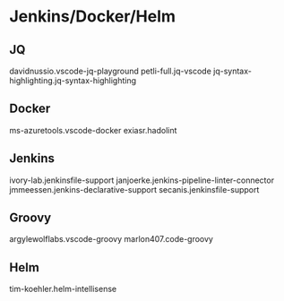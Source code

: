 # Jenkins/Docker/Helm

## JQ
davidnussio.vscode-jq-playground
petli-full.jq-vscode
jq-syntax-highlighting.jq-syntax-highlighting

## Docker
ms-azuretools.vscode-docker
exiasr.hadolint

## Jenkins
ivory-lab.jenkinsfile-support
janjoerke.jenkins-pipeline-linter-connector
jmmeessen.jenkins-declarative-support
secanis.jenkinsfile-support

## Groovy
argylewolflabs.vscode-groovy
marlon407.code-groovy

## Helm
tim-koehler.helm-intellisense
